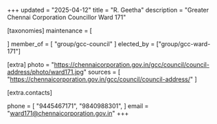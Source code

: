 +++
updated = "2025-04-12"
title = "R. Geetha"
description = "Greater Chennai Corporation Councillor Ward 171"

[taxonomies]
maintenance = [

]
member_of = [
    "group/gcc-council"
]
elected_by = ["group/gcc-ward-171"]

[extra]
photo = "https://chennaicorporation.gov.in/gcc/council/council-address/photo/ward171.jpg"
sources = [
    "https://chennaicorporation.gov.in/gcc/council/council-address/"
]

[extra.contacts]

phone = [
    "9445467171",
    "9840988301",
    ]
email = "ward171@chennaicorporation.gov.in"
+++